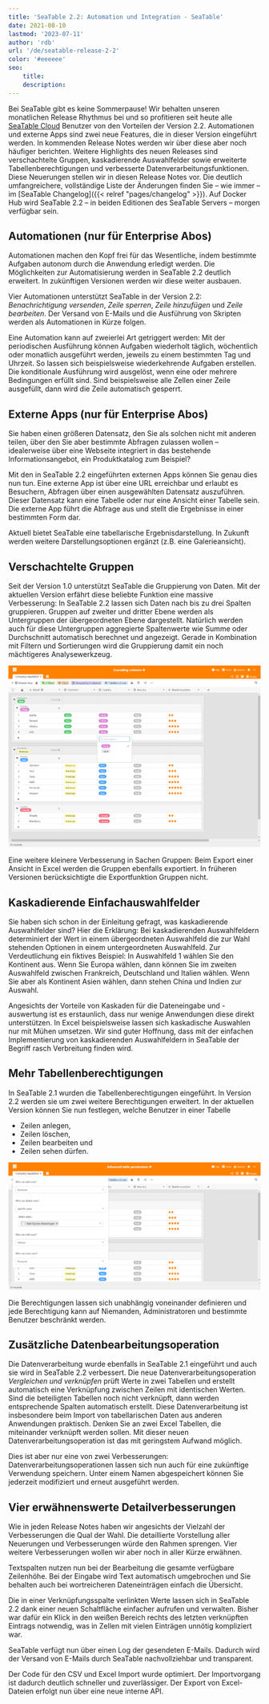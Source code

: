 ```yaml
---
title: 'SeaTable 2.2: Automation und Integration - SeaTable'
date: 2021-08-10
lastmod: '2023-07-11'
author: 'rdb'
url: '/de/seatable-release-2-2'
color: '#eeeeee'
seo:
    title:
    description:
---
```


Bei SeaTable gibt es keine Sommerpause! Wir behalten unseren monatlichen Release Rhythmus bei und so profitieren seit heute alle [SeaTable Cloud](https://cloud.seatable.io) Benutzer von den Vorteilen der Version 2.2. Automationen und externe Apps sind zwei neue Features, die in dieser Version eingeführt werden. In kommenden Release Notes werden wir über diese aber noch häufiger berichten. Weitere Highlights des neuen Releases sind verschachtelte Gruppen, kaskadierende Auswahlfelder sowie erweiterte Tabellenberechtigungen und verbesserte Datenverarbeitungsfunktionen. Diese Neuerungen stellen wir in diesen Release Notes vor. Die deutlich umfangreichere, vollständige Liste der Änderungen finden Sie – wie immer – im [SeaTable Changelog]({{< relref "pages/changelog" >}}). Auf Docker Hub wird SeaTable 2.2 – in beiden Editionen des SeaTable Servers – morgen verfügbar sein.

## Automationen (nur für Enterprise Abos)

Automationen machen den Kopf frei für das Wesentliche, indem bestimmte Aufgaben autonom durch die Anwendung erledigt werden. Die Möglichkeiten zur Automatisierung werden in SeaTable 2.2 deutlich erweitert. In zukünftigen Versionen werden wir diese weiter ausbauen.

Vier Automationen unterstützt SeaTable in der Version 2.2: _Benachrichtigung versenden_, _Zeile sperren_, _Zeile hinzufügen_ und _Zeile bearbeiten_. Der Versand von E-Mails und die Ausführung von Skripten werden als Automationen in Kürze folgen.

Eine Automation kann auf zweierlei Art getriggert werden: Mit der periodischen Ausführung können Aufgaben wiederholt täglich, wöchentlich oder monatlich ausgeführt werden, jeweils zu einem bestimmten Tag und Uhrzeit. So lassen sich beispielsweise wiederkehrende Aufgaben erstellen. Die konditionale Ausführung wird ausgelöst, wenn eine oder mehrere Bedingungen erfüllt sind. Sind beispielsweise alle Zellen einer Zeile ausgefüllt, dann wird die Zeile automatisch gesperrt.

## Externe Apps (nur für Enterprise Abos)

Sie haben einen größeren Datensatz, den Sie als solchen nicht mit anderen teilen, über den Sie aber bestimmte Abfragen zulassen wollen – idealerweise über eine Webseite integriert in das bestehende Informationsangebot, ein Produktkatalog zum Beispiel?

Mit den in SeaTable 2.2 eingeführten externen Apps können Sie genau dies nun tun. Eine externe App ist über eine URL erreichbar und erlaubt es Besuchern, Abfragen über einen ausgewählten Datensatz auszuführen. Dieser Datensatz kann eine Tabelle oder nur eine Ansicht einer Tabelle sein. Die externe App führt die Abfrage aus und stellt die Ergebnisse in einer bestimmten Form dar.

Aktuell bietet SeaTable eine tabellarische Ergebnisdarstellung. In Zukunft werden weitere Darstellungsoptionen ergänzt (z.B. eine Galerieansicht).

## Verschachtelte Gruppen

Seit der Version 1.0 unterstützt SeaTable die Gruppierung von Daten. Mit der aktuellen Version erfährt diese beliebte Funktion eine massive Verbesserung: In SeaTable 2.2 lassen sich Daten nach bis zu drei Spalten gruppieren. Gruppen auf zweiter und dritter Ebene werden als Untergruppen der übergeordneten Ebene dargestellt. Natürlich werden auch für diese Untergruppen aggregierte Spaltenwerte wie Summe oder Durchschnitt automatisch berechnet und angezeigt. Gerade in Kombination mit Filtern und Sortierungen wird die Gruppierung damit ein noch mächtigeres Analysewerkzeug.

![Cascading columns and nested groups](Cascading-columns.png)

Eine weitere kleinere Verbesserung in Sachen Gruppen: Beim Export einer Ansicht in Excel werden die Gruppen ebenfalls exportiert. In früheren Versionen berücksichtigte die Exportfunktion Gruppen nicht.

## Kaskadierende Einfachauswahlfelder

Sie haben sich schon in der Einleitung gefragt, was kaskadierende Auswahlfelder sind? Hier die Erklärung: Bei kaskadierenden Auswahlfeldern determiniert der Wert in einem übergeordneten Auswahlfeld die zur Wahl stehenden Optionen in einem untergeordneten Auswahlfeld. Zur Verdeutlichung ein fiktives Beispiel: In Auswahlfeld 1 wählen Sie den Kontinent aus. Wenn Sie Europa wählen, dann können Sie im zweiten Auswahlfeld zwischen Frankreich, Deutschland und Italien wählen. Wenn Sie aber als Kontinent Asien wählen, dann stehen China und Indien zur Auswahl.

Angesichts der Vorteile von Kaskaden für die Dateneingabe und -auswertung ist es erstaunlich, dass nur wenige Anwendungen diese direkt unterstützen. In Excel beispielsweise lassen sich kaskadische Auswahlen nur mit Mühen umsetzen. Wir sind guter Hoffnung, dass mit der einfachen Implementierung von kaskadierenden Auswahlfeldern in SeaTable der Begriff rasch Verbreitung finden wird.

## Mehr Tabellenberechtigungen

In SeaTable 2.1 wurden die Tabellenberechtigungen eingeführt. In Version 2.2 werden sie um zwei weitere Berechtigungen erweitert. In der aktuellen Version können Sie nun festlegen, welche Benutzer in einer Tabelle

- Zeilen anlegen,
- Zeilen löschen,
- Zeilen bearbeiten und
- Zeilen sehen dürfen.

![Advanced table permissions](Advanced-table-permissions.png)

Die Berechtigungen lassen sich unabhängig voneinander definieren und jede Berechtigung kann auf Niemanden, Administratoren und bestimmte Benutzer beschränkt werden.

## Zusätzliche Datenbearbeitungsoperation

Die Datenverarbeitung wurde ebenfalls in SeaTable 2.1 eingeführt und auch sie wird in SeaTable 2.2 verbessert. Die neue Datenverarbeitungsoperation _Vergleichen und verknüpfen_ prüft Werte in zwei Tabellen und erstellt automatisch eine Verknüpfung zwischen Zeilen mit identischen Werten. Sind die beteiligten Tabellen noch nicht verknüpft, dann werden entsprechende Spalten automatisch erstellt. Diese Datenverarbeitung ist insbesondere beim Import von tabellarischen Daten aus anderen Anwendungen praktisch. Denken Sie an zwei Excel Tabellen, die miteinander verknüpft werden sollen. Mit dieser neuen Datenverarbeitungsoperation ist das mit geringstem Aufwand möglich.

Dies ist aber nur eine von zwei Verbesserungen: Datenverarbeitungsoperationen lassen sich nun auch für eine zukünftige Verwendung speichern. Unter einem Namen abgespeichert können Sie jederzeit modifiziert und erneut ausgeführt werden.

## Vier erwähnenswerte Detailverbesserungen

Wie in jeden Release Notes haben wir angesichts der Vielzahl der Verbesserungen die Qual der Wahl. Die detaillierte Vorstellung aller Neuerungen und Verbesserungen würde den Rahmen sprengen. Vier weitere Verbesserungen wollen wir aber noch in aller Kürze erwähnen.

Textspalten nutzen nun bei der Bearbeitung die gesamte verfügbare Zeilenhöhe. Bei der Eingabe wird Text automatisch umgebrochen und Sie behalten auch bei wortreicheren Dateneinträgen einfach die Übersicht.

Die in einer Verknüpfungsspalte verlinkten Werte lassen sich in SeaTable 2.2 dank einer neuen Schaltfläche einfacher aufrufen und verwalten. Bisher war dafür ein Klick in den weißen Bereich rechts des letzten verknüpften Eintrags notwendig, was in Zellen mit vielen Einträgen unnötig kompliziert war.

SeaTable verfügt nun über einen Log der gesendeten E-Mails. Dadurch wird der Versand von E-Mails durch SeaTable nachvollziehbar und transparent.

Der Code für den CSV und Excel Import wurde optimiert. Der Importvorgang ist dadurch deutlich schneller und zuverlässiger. Der Export von Excel-Dateien erfolgt nun über eine neue interne API.
